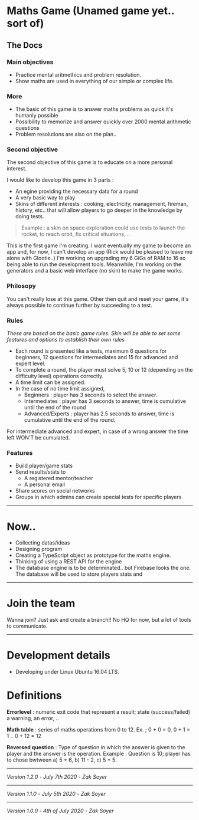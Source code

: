 # Maths Game (Unamed game yet.. sort of)
## The Docs

### Main objectives

* Practice mental aritmethics and problem resolution.
* Show maths are used in everything of our simple or complex life.

### More

* The basic of this game is to answer maths problems as quick it's humanly possible
* Possibility to memorize and answer quickly over 2000 mental arithmetic questions
* Problem resolutions are also on the plan..

### Second objective

The second objective of this game is to educate on a more personal interest.

I would like to develop this game in 3 parts :
* An egine providing the necessary data for a round 
* A very basic way to play
* Skins of different interests : cooking, electricity, management, fireman, history, etc.. that will allow players to go deeper in the knowledge by doing tests.

>Example : a skin on space exploration could use tests to launch the rocket, to reach orbit, fix critical situations, ..


This is the first game I'm creating.  I want eventually my game to become an app and, for now, I can't develop an app (Rick would be pleased to leave me alone with Glootie..) I'm working on upgrading my 6 GiGs of RAM to 16 so being able to run the development tools.  Meanwhile, I'm working on the generators and a basic web interface (no skin) to make the game works.

### Philosopy

You can't really lose at this game.  Other then quit and reset your game, it's always possible to continue further by succeeding to a test.

### Rules

*These are based on the basic game rules.  Skin will be able to set some features and options to establish their own rules*

* Each round is presented like a tests, maximum 6 questions for beginners, 12 questions for intermediates and 15 for advanced and expert level.
* To complete a round, the player must solve 5, 10 or 12 (depending on the difficulty level) operations correctly.
* A time limit can be assigned.
* In the case of no time limit assigned, 
  * Beginners : player has 3 seconds to select the answer.
  * Intermediates : player has 3 seconds to answer, time is cumulative until the end of the round
  * Advanced/Experts : player has 2.5 seconds to answer, time is cumulative until the end of the round.  

For intermediate advanced and expert, in case of a wrong answer the time left WON'T be cumulated.

### Features
* Build player/game stats
* Send results/stats to 
  * A registered mentor/teacher
  * A personal email
* Share scores on social networks
* Groups in which admins can create special tests for specific players

***

# Now..

* Collecting datas/ideas
* Designing program
* Creating a TypeScript object as prototype for the maths engine.
* Thinking of using a REST API for the engine
* The database engine is to be determinated.. but Firebase looks the one.  The database will be used to store players stats and 

***

# Join the team

Wanna join? Just ask and create a branch!!  No HQ for now, but a lot of tools to communicate.

***

# Development details

* Developing under Linux Ubuntu 16.04 LTS.

# Definitions

**Errorlevel** : numeric exit code that represent a result; state (success/failed) a warning, an error, ..

**Math table** : series of maths operations from 0 to 12. Ex. ; 0 + 0 = 0, 0 + 1 = 1 .. 0 + 12 = 12

**Reversed question** : Type of question in which the answer is given to the player and the answer is the operation. Example : Question is 10; player has to chose bwtween a) 5 + 6, b) 11 - 2, c) 5 + 5.

***
*Version 1.2.0 -*
*July 7th 2020 -*
*Zak Soyer*
***
*Version 1.1.0 -*
*July 5th 2020 -*
*Zak Soyer*
***
*Version 1.0.0 -*
*4th of July 2020 -*
*Zak Soyer*